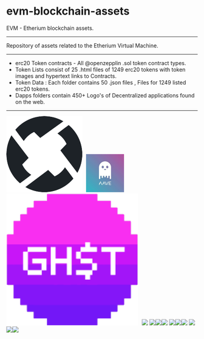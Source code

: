 # evm-blockchain-assets
EVM - Etherium blockchain assets.
**************************************************************************************************************
Repository of assets related to the Etherium Virtual Machine.
**************************************************************************************************************
* erc20 Token contracts - All @openzepplin .sol token contract types.
* Token Lists consist of 25 .html files of 1249 erc20 tokens with token images and hypertext links to Contracts.
* Token Data : Each folder contains 50 .json files , Files for 1249 listed erc20 tokens.
* Dapps folders contain 450+ Logo's of Decentralized applications found on the web.
************************************************************************************************************** 
<img src="dapps-1/0x.org.png" style="display: inline-block; margin-right: 10px;"><img src="dapps-1/aave.com.png" style="display: inline-block; margin-right: 10px;"><img src="dapps-1/aavegotchi.com.png" style="display: inline-block; margin-right: 10px;"><img src="image3.jpg" style="display: inline-block;">
<img src="image3.jpg" style="display: inline-block;"><img src="image3.jpg" style="display: inline-block;"><img src="image3.jpg" style="display: inline-block;">
<img src="image3.jpg" style="display: inline-block;"><img src="image3.jpg" style="display: inline-block;"><img src="image3.jpg" style="display: inline-block;">
<img src="image3.jpg" style="display: inline-block;"><img src="image3.jpg" style="display: inline-block;"><img src="image3.jpg" style="display: inline-block;">
